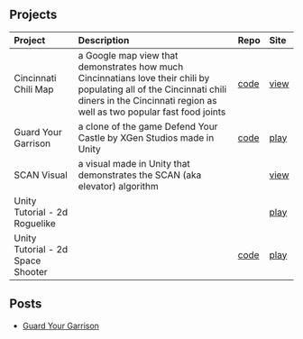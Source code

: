 ## Projects

| Project | Description | Repo | Site |
|:--------|:------------|:-----|:-----|
| Cincinnati Chili Map | a Google map view that demonstrates how much Cincinnatians love their chili by populating all of the Cincinnati chili diners in the Cincinnati region as well as two popular fast food joints | [code](https://github.com/franvarney/franvarney.github.io/tree/master/demos/cincinnati-chili-map) | [view](https://franvarney.github.io/demos/cincinnati-chili-map/index.html) |
| Guard Your Garrison | a clone of the game Defend Your Castle by XGen Studios made in Unity | [code](https://github.com/franvarney/guard-your-garrison) | [play](https://franvarney.github.io/games/guard-your-garrison) |
| SCAN Visual | a visual made in Unity that demonstrates the SCAN (aka elevator) algorithm | | [view](https://franvarney.github.io/demos/scan-visual) |
| Unity Tutorial - 2d Roguelike | | | [play](https://franvarney.github.io/games/roguelike) |
| Unity Tutorial - 2d Space Shooter | | [code](https://github.com/franvarney/space-shooter) | [play](https://franvarney.github.io/games/space-shooter) |


## Posts

- [Guard Your Garrison](https://franvarney.github.io/posts/guard-your-garrison)
